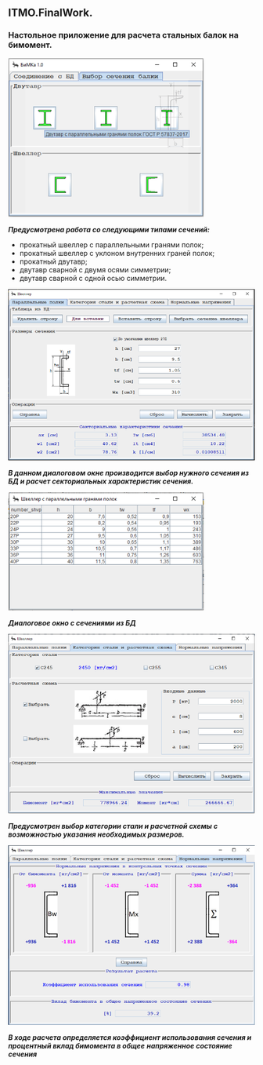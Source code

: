## ITMO.FinalWork.
### Настольное приложение для расчета стальных балок на бимомент.

<img src="images/selection.png" alt="drawing" width="400"/>

***Предусмотрена работа со следующими типами сечений:***

- прокатный швеллер с параллельными гранями полок;
- прокатный швеллер с уклоном внутренних граней полок;
- прокатный двутавр;
- двутавр сварной с двумя осями симметрии;
- двутавр сварной с одной осью симметрии.

<img src="images/specifications.png" alt="drawing" width="750"/>

***В данном диалоговом окне производится выбор нужного сечения из БД и расчет секториальных характеристик сечения.***

<img src="images/table.png" alt="drawing" width="400"/>

***Диалоговое окно с сечениями из БД***

<img src="images/steel.png" alt="drawing" width="750"/>

***Предусмотрен выбор категории стали и расчетной схемы с возможностью указания необходимых размеров.***

<img src="images/result.png" alt="drawing" width="750"/>

***В ходе расчета определяется коэффициент использования сечения и процентный вклад бимомента в общее***
***напряженное состояние сечения***

